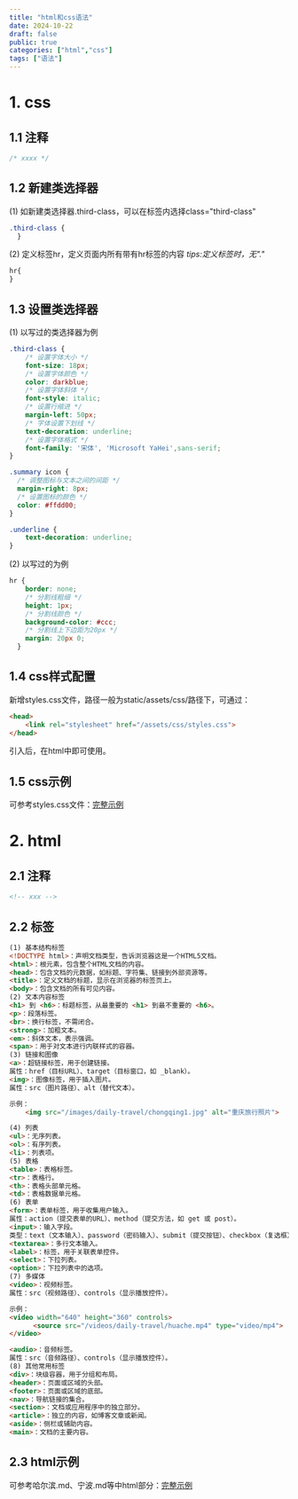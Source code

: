 ```yaml
---
title: "html和css语法"
date: 2024-10-22
draft: false
public: true
categories: ["html","css"]
tags: ["语法"]
---
```


# 1. css

## 1.1 注释

```css
/* xxxx */
```

## 1.2 新建类选择器

(1) 如新建类选择器.third-class，可以在标签内选择class="third-class"

```css
.third-class {
  }
```
(2) 定义标签hr，定义页面内所有带有hr标签的内容
*tips:定义标签时，无"."*
```css
hr{
}
```

## 1.3 设置类选择器

(1) 以写过的类选择器为例

```css
.third-class {
    /* 设置字体大小 */
    font-size: 18px;
    /* 设置字体颜色 */
    color: darkblue;
    /* 设置字体斜体 */
    font-style: italic;
    /* 设置行缩进 */
    margin-left: 50px;
    /* 字体设置下划线 */
    text-decoration: underline;
    /* 设置字体格式 */
    font-family: '宋体', 'Microsoft YaHei',sans-serif;
}
```
```css
.summary icon {
  /* 调整图标与文本之间的间距 */
  margin-right: 8px; 
  /* 设置图标的颜色 */
  color: #ffdd00; 
}
```
```css
.underline {
    text-decoration: underline;
}

```
(2) 以写过的为例
```css
hr {
    border: none;
    /* 分割线粗细 */
    height: 1px;
    /* 分割线颜色 */
    background-color: #ccc;
    /* 分割线上下边距为20px */
    margin: 20px 0; 
  }
```
## 1.4 css样式配置

新增styles.css文件，路径一般为static/assets/css/路径下，可通过：
```html
<head>
    <link rel="stylesheet" href="/assets/css/styles.css">
</head>
```
引入后，在html中即可使用。

## 1.5 css示例

可参考styles.css文件：[完整示例](../../static/assets/css/styles.css)

# 2. html

## 2.1 注释

```html
<!-- xxx -->
```

## 2.2 标签
```html
(1) 基本结构标签
<!DOCTYPE html>：声明文档类型，告诉浏览器这是一个HTML5文档。
<html>：根元素，包含整个HTML文档的内容。
<head>：包含文档的元数据，如标题、字符集、链接到外部资源等。
<title>：定义文档的标题，显示在浏览器的标签页上。
<body>：包含文档的所有可见内容。
(2) 文本内容标签
<h1> 到 <h6>：标题标签，从最重要的 <h1> 到最不重要的 <h6>。
<p>：段落标签。
<br>：换行标签，不需闭合。
<strong>：加粗文本。
<em>：斜体文本，表示强调。
<span>：用于对文本进行内联样式的容器。
(3) 链接和图像
<a>：超链接标签，用于创建链接。
属性：href（目标URL）、target（目标窗口，如 _blank）。
<img>：图像标签，用于插入图片。
属性：src（图片路径）、alt（替代文本）。

示例：
    <img src="/images/daily-travel/chongqing1.jpg" alt="重庆旅行照片">

(4) 列表
<ul>：无序列表。
<ol>：有序列表。
<li>：列表项。
(5) 表格
<table>：表格标签。
<tr>：表格行。
<th>：表格头部单元格。
<td>：表格数据单元格。
(6) 表单
<form>：表单标签，用于收集用户输入。
属性：action（提交表单的URL）、method（提交方法，如 get 或 post）。
<input>：输入字段。
类型：text（文本输入）、password（密码输入）、submit（提交按钮）、checkbox（复选框）、radio（单选按钮）等。
<textarea>：多行文本输入。
<label>：标签，用于关联表单控件。
<select>：下拉列表。
<option>：下拉列表中的选项。
(7) 多媒体
<video>：视频标签。
属性：src（视频路径）、controls（显示播放控件）。

示例：
<video width="640" height="360" controls>
      <source src="/videos/daily-travel/huache.mp4" type="video/mp4">
</video>

<audio>：音频标签。
属性：src（音频路径）、controls（显示播放控件）。
(8) 其他常用标签
<div>：块级容器，用于分组和布局。
<header>：页面或区域的头部。
<footer>：页面或区域的底部。
<nav>：导航链接的集合。
<section>：文档或应用程序中的独立部分。
<article>：独立的内容，如博客文章或新闻。
<aside>：侧栏或辅助内容。
<main>：文档的主要内容。
```

## 2.3 html示例

可参考哈尔滨.md、宁波.md等中html部分：[完整示例](../生活日常/旅行/哈尔滨.md)